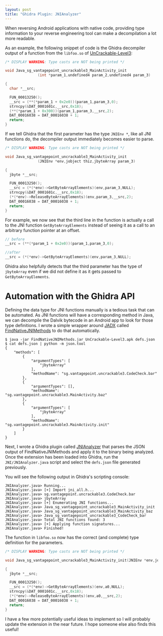 ```yaml
---
layout: post
title: "Ghidra Plugin: JNIAnalyzer"
---
```


When reversing Android applications with native code, providing type
information to your reverse engineering tool can make a decompilation a lot
more readable.

As an example, the following snippet of code is the Ghidra decompiler output of
a function from the `libfoo.so` of [UnCrackable-Level3][uncrackable-3]:

```c
/* DISPLAY WARNING: Type casts are NOT being printed */

void Java_sg_vantagepoint_uncrackable3_MainActivity_init
               (int *param_1,undefined4 param_2,undefined4 param_3)

{
  char *__src;

  FUN_00013250();
  __src = (**(*param_1 + 0x2e0))(param_1,param_3,0);
  strncpy(&DAT_0001601c,__src,0x18);
  (**(*param_1 + 0x300))(param_1,param_3,__src,2);
  DAT_00016038 = DAT_00016038 + 1;
  return;
}
```

If we tell Ghidra that the first parameter has the type `JNIEnv *`, like all
JNI functions do, the decompiler output immediately becomes easier to parse.

```c
/* DISPLAY WARNING: Type casts are NOT being printed */

void Java_sg_vantagepoint_uncrackable3_MainActivity_init
               (JNIEnv *env,jobject thiz,jbyteArray param_3)

{
  jbyte *__src;

  FUN_00013250();
  __src = (*(*env)->GetByteArrayElements)(env,param_3,NULL);
  strncpy(&DAT_0001601c,__src,0x18);
  (*(*env)->ReleaseByteArrayElements)(env,param_3,__src,2);
  DAT_00016038 = DAT_00016038 + 1;
  return;
}
```

For example, we now see that the third line in the function is actually a call
to the JNI function `GetByteArrayElements` instead of seeing it as a call to an
arbitrary function pointer at an offset.

```c
// before
__src = (**(*param_1 + 0x2e0))(param_1,param_3,0);

//after
__src = (*(*env)->GetByteArrayElements)(env,param_3,NULL);
```

Ghidra also helpfully detects that the third parameter has the type of
`jbyteArray` even if we did not define it as it gets passed to
`GetByteArrayElements`.

# Automation with the Ghidra API

Defining the data type for JNI functions manually is a tedious task that can be
automated. As JNI functions will have a corresponding method in Java, we can
decompile the Dalvik bytecode in an Android app to look for those type
definitions. I wrote a simple wrapper around [JADX][jadx] called
[FindNativeJNIMethods][FindNativeJNIMethods] to do that automatically.

```shell
$ java -jar FindNativeJNIMethods.jar UnCrackable-Level3.apk defs.json
$ cat defs.json | python -m json.tool
{
    "methods": [
        {
            "argumentTypes": [
                "jbyteArray"
            ],
            "methodName": "sg.vantagepoint.uncrackable3.CodeCheck.bar"
        },
        {
            "argumentTypes": [],
            "methodName": "sg.vantagepoint.uncrackable3.MainActivity.baz"
        },
        {
            "argumentTypes": [
                "jbyteArray"
            ],
            "methodName": "sg.vantagepoint.uncrackable3.MainActivity.init"
        }
    ]
}
```

Next, I wrote a Ghidra plugin called [JNIAnalyzer][JNIAnalyzer] that parses
the JSON output of FindNativeJNIMethods and apply it to the binary being
analyzed. Once the extension has been loaded into Ghidra, run the
`JNI/JNIAnalyzer.java` script and select the `defs.json` file generated
previously.

You will see the following output in Ghidra's scripting console:

```shell
JNIAnalyzer.java> Running...
JNIAnalyzer.java> [+] Import jni_all.h...
JNIAnalyzer.java> sg.vantagepoint.uncrackable3.CodeCheck.bar
JNIAnalyzer.java> jbyteArray
JNIAnalyzer.java> [+] Enumerating JNI functions...
JNIAnalyzer.java> Java_sg_vantagepoint_uncrackable3_MainActivity_init
JNIAnalyzer.java> Java_sg_vantagepoint_uncrackable3_MainActivity_baz
JNIAnalyzer.java> Java_sg_vantagepoint_uncrackable3_CodeCheck_bar
JNIAnalyzer.java> Total JNI functions found: 3
JNIAnalyzer.java> [+] Applying function signatures...
JNIAnalyzer.java> Finished!
```

The function in `libfoo.so` now has the correct (and complete) type definition
for the parameters.

```c
/* DISPLAY WARNING: Type casts are NOT being printed */

void Java_sg_vantagepoint_uncrackable3_MainActivity_init(JNIEnv *env,jobject thiz,jbyteArray a0)

{
  jbyte *__src;

  FUN_00013250();
  __src = (*(*env)->GetByteArrayElements)(env,a0,NULL);
  strncpy(&DAT_0001601c,__src,0x18);
  (*(*env)->ReleaseByteArrayElements)(env,a0,__src,2);
  DAT_00016038 = DAT_00016038 + 1;
  return;
}
```

I have a few more potentially useful ideas to implement so I will probably
update the extension in the near future. I hope someone else also finds this
useful!

[uncrackable-3]: https://github.com/OWASP/owasp-mstg/blob/master/Crackmes/Android/Level_03/UnCrackable-Level3.apk
[jadx]: https://github.com/skylot/jadx
[FindNativeJNIMethods]: https://github.com/Ayrx/FindNativeJNIMethods
[JNIAnalyzer]: https://github.com/Ayrx/ghidra_utils/tree/master/JNIAnalyzer
